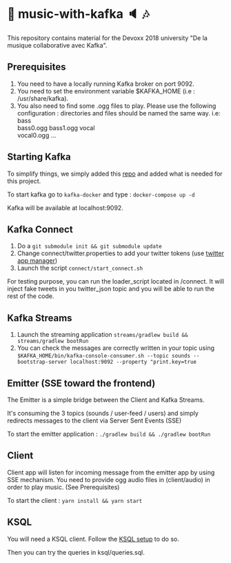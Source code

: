 # :musical_note: music-with-kafka :speaker: :notes:
This repository contains material for the Devoxx 2018 university "De la musique collaborative avec Kafka".

## Prerequisites
1. You need to have a locally running Kafka broker on port 9092.
2. You need to set the environment variable $KAFKA_HOME (i.e : /usr/share/kafka).
3. You also need to find some .ogg files to play. Please use the following configuration : directories and files should be named the same way. i.e:
bass\
     bass0.ogg
     bass1.ogg
vocal\
     vocal0.ogg
     ... 

## Starting Kafka
To simplify things, we simply added this [repo](https://github.com/wurstmeister/kafka-docker) and added what is needed for this project.

To start kafka go to `kafka-docker` and type : `docker-compose up -d`

Kafka will be available at localhost:9092.

## Kafka Connect
1. Do a `git submodule init && git submodule update`
2. Change connect/twitter.properties to add your twitter tokens (use [twitter app manager](https://apps.twitter.com/))
3. Launch the script `connect/start_connect.sh`

For testing purpose, you can run the loader_script located in /connect. It will inject fake tweets in you twitter_json topic and you will be able to run the rest of the code.

## Kafka Streams
1. Launch the streaming application `streams/gradlew build && streams/gradlew bootRun`
2. You can check the messages are correctly written in your topic using `$KAFKA_HOME/bin/kafka-console-consumer.sh --topic sounds --bootstrap-server localhost:9092 --property "print.key=true`

## Emitter (SSE toward the frontend)
The Emitter is a simple bridge between the Client and Kafka Streams. 

It's consuming the 3 topics (sounds / user-feed / users) and simply redirects messages to the client via Server Sent Events (SSE)

To start the emitter application :
`./gradlew build && ./gradlew bootRun`

## Client
Client app will listen for incoming message from the emitter app by using SSE mechanism.
You need to provide ogg audio files in (client/audio) in order to play music. (See Prerequisites)

To start the client :
`yarn install && yarn start`

## KSQL
You will need a KSQL client.
Follow the [KSQL setup](https://github.com/confluentinc/ksql/tree/v0.5/docs/quickstart#setup) to do so. 

Then you can try the queries in ksql/queries.sql.
